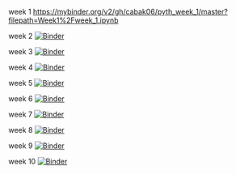  week 1  https://mybinder.org/v2/gh/cabak06/pyth_week_1/master?filepath=Week1%2Fweek_1.ipynb
 
 week 2 [![Binder](https://mybinder.org/badge_logo.svg)](https://mybinder.org/v2/gh/cabak06/pyth_week_1/master?filepath=week_2)
 
 week 3 [![Binder](https://mybinder.org/badge_logo.svg)](https://mybinder.org/v2/gh/cabak06/pyth_week_1/master?filepath=week_3)
 
 week 4 [![Binder](https://mybinder.org/badge_logo.svg)](https://mybinder.org/v2/gh/cabak06/pyth_week_1/master?filepath=week_4)
 
 week 5 [![Binder](https://mybinder.org/badge_logo.svg)](https://mybinder.org/v2/gh/cabak06/pyth_week_1/master?filepath=week_5)
 
 week 6 [![Binder](https://mybinder.org/badge_logo.svg)](https://mybinder.org/v2/gh/cabak06/pyth_week_1/master?filepath=week_6)
  
 week 7 [![Binder](https://mybinder.org/badge_logo.svg)](https://mybinder.org/v2/gh/cabak06/pyth_week_1/master?filepath=week_7)
 
 week 8 [![Binder](https://mybinder.org/badge_logo.svg)](https://mybinder.org/v2/gh/cabak06/pyth_week_1/master?filepath=week_8)

 week 9 [![Binder](https://mybinder.org/badge_logo.svg)](https://mybinder.org/v2/gh/cabak06/pyth_week_1/HEAD?filepath=week_9)

week 10 [![Binder](https://mybinder.org/badge_logo.svg)](https://mybinder.org/v2/gh/cabak06/pyth_week_1/HEAD?filepath=week_10)
